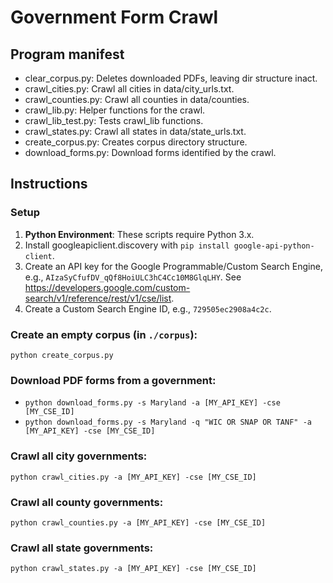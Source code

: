 # Government Form Crawl

## Program manifest

* clear_corpus.py: Deletes downloaded PDFs, leaving dir structure inact.
* crawl_cities.py: Crawl all cities in data/city_urls.txt.
* crawl_counties.py: Crawl all counties in data/counties.
* crawl_lib.py: Helper functions for the crawl.
* crawl_lib_test.py: Tests crawl_lib functions.
* crawl_states.py: Crawl all states in data/state_urls.txt.
* create_corpus.py: Creates corpus directory structure.
* download_forms.py: Download forms identified by the crawl.

## Instructions

### Setup

1. **Python Environment**: These scripts require Python 3.x.
2. Install googleapiclient.discovery with `pip install google-api-python-client`.
3. Create an API key for the Google Programmable/Custom Search Engine,
e.g., `AIzaSyCfufDV_qQf8HoiULC3hC4Cc10M8GlqLHY`. See https://developers.google.com/custom-search/v1/reference/rest/v1/cse/list.       
4. Create a Custom Search Engine ID, e.g., `729505ec2908a4c2c`.

### Create an empty corpus (in `./corpus`):

`python create_corpus.py`

### Download PDF forms from a government:

* `python download_forms.py -s Maryland -a [MY_API_KEY] -cse [MY_CSE_ID]`
* `python download_forms.py -s Maryland -q "WIC OR SNAP OR TANF" -a [MY_API_KEY] -cse [MY_CSE_ID]`

### Crawl all city governments:

`python crawl_cities.py -a [MY_API_KEY] -cse [MY_CSE_ID]`

### Crawl all county governments:

`python crawl_counties.py -a [MY_API_KEY] -cse [MY_CSE_ID]`

### Crawl all state governments:

`python crawl_states.py -a [MY_API_KEY] -cse [MY_CSE_ID]`



